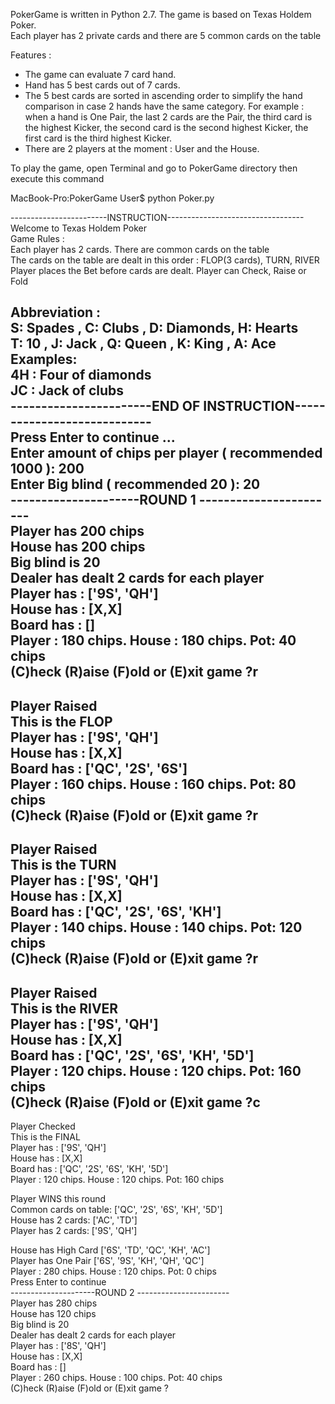 PokerGame is written in Python 2.7. The game is based on Texas Holdem Poker.  
Each player has 2 private cards and there are 5 common cards on the table  

Features :
- The game can evaluate 7 card hand.
- Hand has 5 best cards out of 7 cards.
- The 5 best cards are sorted in ascending order to simplify the hand comparison in case 2 hands have the same category. For example : when a hand is One Pair, the last 2 cards are the Pair, the third card is the highest Kicker, the second card is the second highest Kicker, the first card is the third highest Kicker.
- There are 2 players at the moment : User and the House.


To play the game, open Terminal and go to PokerGame directory then execute this command

MacBook-Pro:PokerGame User$ python Poker.py

------------------------INSTRUCTION----------------------------------   
Welcome to Texas Holdem Poker  
Game Rules :   
Each player has 2 cards. There are common cards on the table  
The cards on the table are dealt in this order : FLOP(3 cards), TURN, RIVER  
Player places the Bet before cards are dealt. Player can Check, Raise or Fold  

Abbreviation :  
S: Spades , C: Clubs , D: Diamonds, H: Hearts  
T: 10 , J: Jack , Q: Queen , K: King , A: Ace  
Examples:  
4H : Four of diamonds  
JC : Jack of clubs   
-----------------------END OF INSTRUCTION----------------------------  
Press Enter to continue ...  
Enter amount of chips per player ( recommended 1000 ): 200  
Enter Big blind ( recommended 20 ): 20   
---------------------ROUND 1 -----------------------  
Player has  200 chips  
House has  200 chips  
Big blind is 20  
Dealer has dealt 2 cards for each player  
Player has : ['9S', 'QH']  
House has : [X,X]  
Board has : []  
Player : 180 chips. House : 180 chips.  Pot: 40 chips  
(C)heck  (R)aise  (F)old or (E)xit game ?r  
----------------------------------------------------  
Player Raised  
This is the FLOP  
Player has : ['9S', 'QH']  
House has : [X,X]  
Board has : ['QC', '2S', '6S']  
Player : 160 chips. House : 160 chips.  Pot: 80 chips  
(C)heck  (R)aise  (F)old or (E)xit game ?r  
----------------------------------------------------  
Player Raised  
This is the TURN  
Player has : ['9S', 'QH']  
House has : [X,X]  
Board has : ['QC', '2S', '6S', 'KH']  
Player : 140 chips. House : 140 chips.  Pot: 120 chips  
(C)heck  (R)aise  (F)old or (E)xit game ?r  
----------------------------------------------------  
Player Raised  
This is the RIVER  
Player has : ['9S', 'QH']  
House has : [X,X]  
Board has : ['QC', '2S', '6S', 'KH', '5D']  
Player : 120 chips. House : 120 chips.  Pot: 160 chips  
(C)heck  (R)aise  (F)old or (E)xit game ?c  
----------------------------------------------------  
Player Checked  
This is the FINAL  
Player has : ['9S', 'QH']  
House has : [X,X]  
Board has : ['QC', '2S', '6S', 'KH', '5D']  
Player : 120 chips. House : 120 chips.  Pot: 160 chips  
  
  
Player WINS this round  
Common cards on table: ['QC', '2S', '6S', 'KH', '5D']  
House has 2 cards: ['AC', 'TD']  
Player has 2 cards: ['9S', 'QH']  
  
  
House has High Card ['6S', 'TD', 'QC', 'KH', 'AC']  
Player has One Pair ['6S', '9S', 'KH', 'QH', 'QC']  
Player : 280 chips. House : 120 chips.  Pot: 0 chips  
Press Enter to continue  
---------------------ROUND 2 -----------------------  
Player has  280 chips  
House has  120 chips  
Big blind is 20  
Dealer has dealt 2 cards for each player  
Player has : ['8S', 'QH']  
House has : [X,X]  
Board has : []  
Player : 260 chips. House : 100 chips.  Pot: 40 chips  
(C)heck  (R)aise  (F)old or (E)xit game ?
